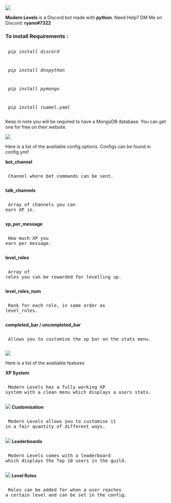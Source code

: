 ![](https://cdn.discordapp.com/attachments/809363224663031829/809686343382859826/MOSHED-2021-2-12-7-24-9.gif)

<p><b>Modern Levels</b> is a Discord bot made with <b>python</b>. Need Help? DM Me on Discord: <b>ryann#7322</b></p>

<h3>To install <b>Requirements :</b></h3> 
	 <pre><p> <i>pip install discord</i></p></pre>
   <pre><p> <i>pip install dnspython</i></p></pre>
   <pre><p> <i>pip install pymongo</i></p></pre>
   <pre><p> <i>pip install ruamel.yaml</i></p></pre>




<p> Keep in note you will be required to have a MongoDB database. You can get one for free on their website. </p>


![](https://cdn.discordapp.com/attachments/809363224663031829/809686324322762762/MOSHED-2021-2-12-7-23-56.gif)

<p> Here is a list of the availiable config options. Configs can be found in config.yml! </p>

<b> bot_channel </b> 
	 <pre><p> Channel where bot commands can be sent. </p></pre>
<b> talk_channels </b> 
	 <pre><p> Array of channels you can earn XP in. </p></pre>
<b> xp_per_message </b> 
	 <pre><p> How much XP you earn per message. </p></pre>
<b> level_roles </b> 
	 <pre><p> Array of roles you can be rewarded for levelling up. </p></pre>
<b> level_roles_num </b> 
	 <pre><p> Rank for each role, in same order as level_roles. </p></pre>
<b> completed_bar / uncompleted_bar </b> 
	 <pre><p> Allows you to customise the xp bar on the stats menu. </p></pre>

![](https://cdn.discordapp.com/attachments/809363224663031829/809688654301757460/MOSHED-2021-2-12-7-33-24.gif)

<p> Here is a list of the availiable features </p>

<b> XP System </b> 
	 <pre><p> Modern Levels has a fully working XP system with a clean menu which displays a users stats. </p></pre>
	 ![](https://cdn.discordapp.com/attachments/809363224663031829/809689498291273758/Capture7.PNG)
<b> Customisation </b> 
	 <pre><p> Modern Levels allows you to customise it in a fair quantity of different ways. </p></pre>
	 ![](https://cdn.discordapp.com/attachments/809363224663031829/809742462381457418/Capture8.PNG)
<b> Leaderboards </b> 
	 <pre><p> Modern Levels comes with a leaderboard which displays the Top 10 users in the guild. </p></pre>
	 ![](https://cdn.discordapp.com/attachments/809363224663031829/809742768796598292/unknown.png)
<b> Level Roles </b> 
	 <pre><p> Roles can be added for when a user reaches a certain level and can be set in the config. </p></pre>

